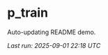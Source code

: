 # p_train

Auto-updating README demo.

<!--START_SECTION:status-->
_Last run: 2025-09-01 22:18 UTC_
<!--END_SECTION:status-->





































































































































































































































































































